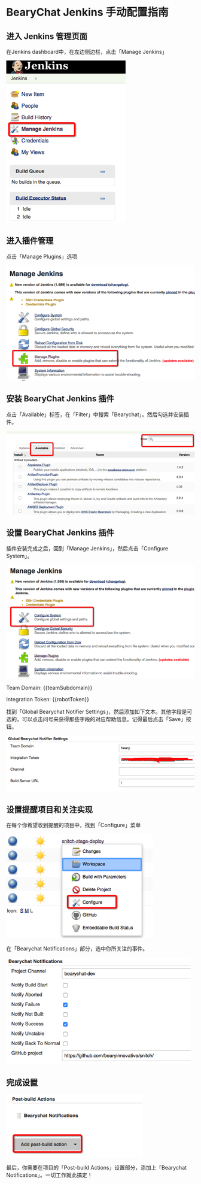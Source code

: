 # BearyChat Jenkins 手动配置指南

## 进入 Jenkins 管理页面

在Jenkins dashboard中，在左边侧边栏，点击「Manage Jenkins」

![](/images/tutorial/jenkins_manage.png)


## 进入插件管理

点击「Manage Plugins」选项

![](/images/tutorial/jenkins_manage_plugins.png)


## 安装 BearyChat Jenkins 插件

点击「Available」标签，在「Filter」中搜索「Bearychat」。然后勾选并安装插件。

![](/images/tutorial/jenkins_install_plugin.png)


## 设置 BearyChat Jenkins 插件

插件安装完成之后，回到「Manage Jenkins」，然后点击「Configure System」。

![](/images/tutorial/jenkins_configure_system.png)

Team Domain: {{teamSubdomain}}

Integration Token: {{robotToken}}

找到「Global Bearychat Notifier Settings」，然后添加如下文本。其他字段是可选的，可以点击问号来获得那些字段的对应帮助信息。记得最后点击「Save」按钮。

![](/images/tutorial/jenkins_global_bearychat_settings.png)


## 设置提醒项目和关注实现

在每个你希望收到提醒的项目中，找到「Configure」菜单

![](/images/tutorial/jenkins_configure_project.png)

在「Bearychat Notifications」部分，选中你所关注的事件。

![](/images/tutorial/jenkins_bearychat_notifications.png)


## 完成设置

![](/images/tutorial/jenkins_post_build_actions.png)

最后，你需要在项目的「Post-build Actions」设置部分，添加上「Bearychat Notifications」。一切工作就此搞定！
